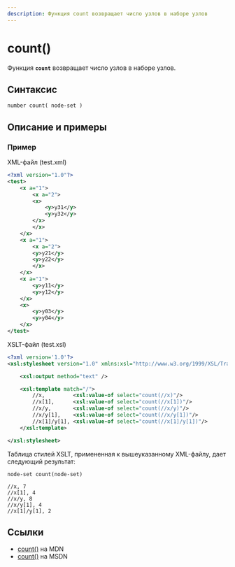 ```yaml
---
description: Функция count возвращает число узлов в наборе узлов
---
```


# count()

Функция **`count`** возвращает число узлов в наборе узлов.

## Синтаксис

```
number count( node-set )
```

## Описание и примеры

### Пример

XML-файл (test.xml)

```xml
<?xml version="1.0"?>
<test>
    <x a="1">
        <x a="2">
        <x>
            <y>y31</y>
            <y>y32</y>
        </x>
        </x>
    </x>
    <x a="1">
        <x a="2">
        <y>y21</y>
        <y>y22</y>
        </x>
    </x>
    <x a="1">
        <y>y11</y>
        <y>y12</y>
    </x>
    <x>
        <y>y03</y>
        <y>y04</y>
    </x>
</test>
```

XSLT-файл (test.xsl)

```xml
<?xml version='1.0'?>
<xsl:stylesheet version="1.0" xmlns:xsl="http://www.w3.org/1999/XSL/Transform">

    <xsl:output method="text" />

    <xsl:template match="/">
        //x,         <xsl:value-of select="count(//x)"/>
        //x[1],      <xsl:value-of select="count(//x[1])"/>
        //x/y,       <xsl:value-of select="count(//x/y)"/>
        //x/y[1],    <xsl:value-of select="count(//x/y[1])"/>
        //x[1]/y[1], <xsl:value-of select="count(//x[1]/y[1])"/>
    </xsl:template>

</xsl:stylesheet>
```

Таблица стилей XSLT, примененная к вышеуказанному XML-файлу, дает следующий результат:

```
node-set count(node-set)

//x, 7
//x[1], 4
//x/y, 8
//x/y[1], 4
//x[1]/y[1], 2
```

## Ссылки

- [count()](https://developer.mozilla.org/en-US/docs/Web/XPath/Functions/count) на MDN
- [count()](<https://docs.microsoft.com/en-us/previous-versions/dotnet/netframework-4.0/ms256103(v%3dvs.100)>) на MSDN
